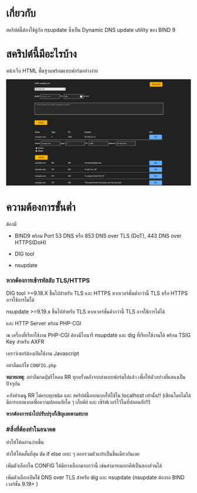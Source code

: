 # เกี่ยวกับ
สคริปต์นี้ต้องใช้คู่กับ nsupdate ซึ่งเป็น Dynamic DNS update utility ของ BIND 9
# สคริปต์นี้มีอะไรบ้าง

หน้าเว็บ HTML พื้นฐานพร้อมแบบฟอร์มอย่างง่าย

![ภาพหน้าจอตัวอย่าง](https://raw.githubusercontent.com/nullxz/NusaraDNS-ZONE/main/screenshot/example.png)
# ความต้องการขั้นต่ำ
ต้องมี
- BIND9 พร้อม Port 53 DNS หรือ 853 DNS over TLS (DoT), 443 DNS over HTTPS(DoH)

- DIG tool

- nsupdate

### หากต้องการเข้ารหัสลับ TLS/HTTPS
DIG tool >=9.18.X ขึ้นไปสำหรับ TLS และ HTTPS หากเวอร์ชั่นต่ำกว่านี้ TLS หรือ HTTPS อาจใช้การไม่ได้

nsupdate >=9.19.x ขึ้นไปสำหรับ TLS หากเวอร์ชั่นต่ำกว่านี้ TLS อาจใช้การไม่ได้

และ HTTP Server พร้อม PHP-CGI

ณ เครื่องที่เรียกใช้งาน PHP-CGI ต้องมีไบนารี nsupdate และ dig ที่เรียกใช้งานได้ พร้อม TSIG Key สำหรับ AXFR

เบราว์เซอร์ต้องเปิดใช้งาน Javascript

อย่าลืมแก้ไข ```CONFIG.php```


**หมายเหตุ**: อย่าลืมกดปุ่มรีโหลด RR ทุกครั้งหลังจากส่งแบบฟอร์มไปแล้ว เพื่อให้ตัวอย่างที่แสดงเป็นปัจจุบัน

+ยังทำเมนู RR ไม่ครบทุกชนิด และ สคริปต์นี้ออกแบบให้ใช้ใน localhost เท่านั้น!! (เขียนโดยไม่ได้มีการออกแบบเพื่อความปลอดภัยใด ๆ เก็บคีย์ และ เซิร์ฟเวอร์ไว้ในที่ปลอดภัย!!)

**หากต้องการนำไปปรับปรุงก็เชิญเลยตามสบาย**

### #สิ่งที่ต้องทำในอนาคต

ทำให้โค้ดอ่านง่ายขึ้น

ทำให้โค้ดสั้นที่สุด ตัด if else เยอะ ๆ ออกรวมตัวแปรเป็นชิ้นเดียวกันเลย

เพิ่มตัวเลือกใน CONFIG ให้มีทางเลือกมากกว่านี้ เช่นสามารถแยกคีย์เป็นสองส่วนได้

เพิ่มตัวเลือกเปิดใช้ DNS over TLS สำหรับ dig และ nsupdate (nsupdate ต้องรอ BIND เวอร์ชั่น 9.19+ )

